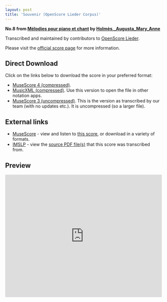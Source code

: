 ```yaml
---
layout: post
title: 'Souvenir (OpenScore Lieder Corpus)'
---
```


__No.8 from [Mélodies pour piano et chant](https://fourscoreandmore.org/openscore/lieder/Holm%C3%A8s,_Augusta_Mary_Anne/M%C3%A9lodies_pour_piano_et_chant/) by [Holmès,_Augusta_Mary_Anne](https://fourscoreandmore.org/openscore/lieder/Holm%C3%A8s,_Augusta_Mary_Anne)__

Transcribed and maintained by contributors to [OpenScore Lieder].

Please visit the [official score page] for more information.

[official score page]: https://musescore.com/openscore-lieder-corpus/scores/6001349
[OpenScore Lieder]: https://musescore.com/openscore-lieder-corpus

## Direct Download

Click on the links below to download the score in your preferred format:
- [MuseScore 4 (compressed)](https://fourscoreandmore.org/openscore/lieder/Holm%C3%A8s,_Augusta_Mary_Anne/M%C3%A9lodies_pour_piano_et_chant/08_Souvenir.mscz).
- [MusicXML (compressed)](https://fourscoreandmore.org/openscore/lieder/Holm%C3%A8s,_Augusta_Mary_Anne/M%C3%A9lodies_pour_piano_et_chant/08_Souvenir.mxl). Use this version to open the file in other notation apps.
- [MuseScore 3 (uncompressed)](https://raw.githubusercontent.com/OpenScore/Lieder/refs/heads/main/scores/Holm%C3%A8s,_Augusta_Mary_Anne/M%C3%A9lodies_pour_piano_et_chant/08_Souvenir/lc6001349.mscx). This is the version as transcribed by our team (with no updates etc.). It is uncompressed (so a larger file).

## External links

- [MuseScore] - view and listen to [this score][MuseScore], or download in a variety of formats.
- [IMSLP] - view the [source PDF file(s)][IMSLP] that this score was transcribed from.

[MuseScore]: https://musescore.com/score/6001349
[IMSLP]: https://imslp.org/wiki/Special:ReverseLookup/335938

## Preview

<iframe width="100%" height="394" src="https://musescore.com/openscore-lieder-corpus/scores/6001349/embed" frameborder="0" allowfullscreen allow="autoplay; fullscreen"></iframe>
